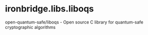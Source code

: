 # ironbridge.libs.liboqs

open-quantum-safe/liboqs - Open source C library for quantum-safe cryptographic algorithms
